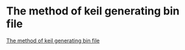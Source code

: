 # The method of keil generating bin file
[The method of keil generating bin file](https://aiwithcloud.com/2022/09/19/the_method_of_keil_generating_bin_file/)
